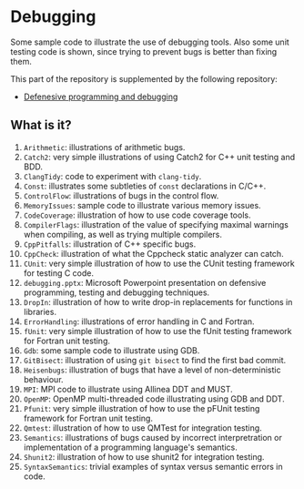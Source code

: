 # Debugging
Some sample code to illustrate the use of debugging tools.  Also some unit
testing code is shown, since trying to prevent bugs is better than fixing
them.

This part of the repository is
supplemented by the following repository:
* [Defenesive programming and debugging](https://github.com/gjbex/DPD-online-book)


## What is it?
1. `Arithmetic`: illustrations of arithmetic bugs.
1. `Catch2`: very simple illustrations of using Catch2 for C++ unit
    testing and BDD.
1. `ClangTidy`: code to experiment with `clang-tidy`.
1. `Const`: illustrates some subtleties of `const` declarations in C/C++.
1. `ControlFlow`: illustrations of bugs in the control flow.
1. `MemoryIssues`: sample code to illustrate various memory issues.
1. `CodeCoverage`: illustration of how to use code coverage tools.
1. `CompilerFlags`: illustration of the value of specifying maximal warnings
    when compiling, as well as trying multiple compilers.
1. `CppPitfalls`: illustration of C++ specific bugs.
1. `CppCheck`: illustration of what the Cppcheck static analyzer can catch.
1. `CUnit`: very simple illustration of how to use the CUnit testing
    framework for testing C code.
1. `debugging.pptx`: Microsoft Powerpoint presentation on defensive
    programming, testing and debugging techniques.
1. `DropIn`: illustration of how to write drop-in replacements for functions
    in libraries.
1. `ErrorHandling`: illustrations of error handling in C and Fortran.
1. `fUnit`: very simple illustration of how to use the fUnit testing
    framework for Fortran unit testing.
1. `Gdb`: some sample code to illustrate using GDB.
1. `GitBisect`: illustration of using `git bisect` to find the first bad
    commit.
1. `Heisenbugs`: illustration of bugs that have a level of
    non-deterministic behaviour.
1. `MPI`: MPI code to illustrate using Allinea DDT and MUST.
1. `OpenMP`: OpenMP multi-threaded code illustrating using GDB and DDT.
1. `Pfunit`: very simple illustration of how to use the pFUnit testing
	framework for Fortran unit testing.
1. `Qmtest`: illustration of how to use QMTest for integration testing.
1. `Semantics`: illustrations of bugs caused by incorrect interpretration
    or implementation of a programming language's semantics.
1. `Shunit2`: illustration of how to use shunit2 for integration testing.
1. `SyntaxSemantics`: trivial examples of syntax versus semantic errors in
    code.
